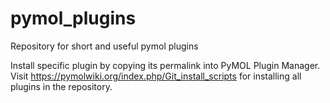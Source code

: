 # pymol_plugins
Repository for short and useful pymol plugins


Install specific plugin by copying its permalink into PyMOL Plugin Manager.
Visit https://pymolwiki.org/index.php/Git_install_scripts for installing all plugins in the repository.

